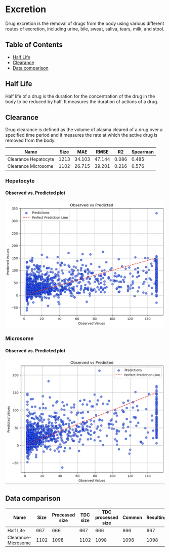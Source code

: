 # Excretion

Drug excretion is the removal of drugs from the body using various different routes of excretion, including urine, bile, sweat, saliva, tears, milk, and stool.

## Table of Contents

- [Half Life](#half-life)
- [Clearance](#clearance)
- [Data comparison](#data-comparison)

## Half Life

Half life of a drug is the duration for the concentration of the drug in the body to be reduced by half. It measures the duration of actions of a drug.

## Clearance

Drug clearance is defined as the volume of plasma cleared of a drug over a specified time period and it measures the rate at which the active drug is removed from the body.

| Name | Size | MAE | RMSE | R2 | Spearman |
|-|-|-|-|-|-|
| Clearance Hepatocyte | 1213 | 34.103 | 47.144 | 0.086 | 0.485 |
| Clearance Microsome | 1102 |  26.715 | 39.201 | 0.216 | 0.576 |
### Hepatocyte

#### Observed vs. Predicted plot

![Clearance Hepatocyte Observed vs. Predicted plot](../../images/clearance_hepatocyte_observed_vs_pred.png)

### Microsome

#### Observed vs. Predicted plot

![Clearance Microsome Observed vs. Predicted plot](../../images/clearance_microsome_observed_vs_pred.png)

## Data comparison

| Name | Size | Processed size | TDC size | TDC processed size | Common | Resulting |
|-|-|-|-|-|-|-|
| Half Life | 667 | 666 | 667 |666 | 666 | 667 |
| Clearance-Microsome | 1102 | 1098 | 1102 | 1098 | 1098 | 1098 |
